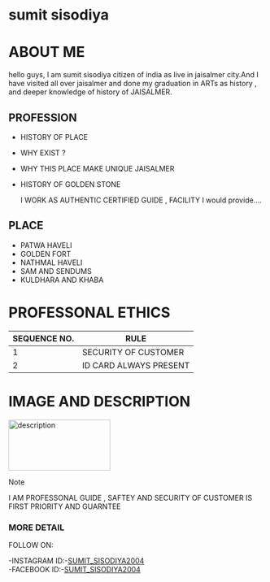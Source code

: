 # sumit sisodiya
# ABOUT ME
hello guys, I am sumit sisodiya citizen of india as live in jaisalmer city.And I have visited all over jaisalmer and done my graduation in ARTs as history  , and deeper knowledge of history of JAISALMER.
## PROFESSION 
- HISTORY OF PLACE 
- WHY EXIST ?
- WHY THIS PLACE MAKE UNIQUE JAISALMER
- HISTORY OF GOLDEN STONE 

  I WORK AS AUTHENTIC CERTIFIED GUIDE , FACILITY I would provide....
## PLACE 
 - PATWA HAVELI 
 - GOLDEN FORT  
 - NATHMAL HAVELI 
 - SAM AND SENDUMS 
 - KULDHARA AND KHABA 
 
# PROFESSONAL ETHICS 
 |SEQUENCE NO.|     RULE             |
 |------------|----------------------|              
 |  1         |SECURITY OF CUSTOMER  |
 |  2         |ID CARD ALWAYS PRESENT|
# IMAGE AND DESCRIPTION
<img src="https://www.thestatesman.com/wp-content/uploads/2019/04/honey-singh.png" alt="description" width="200" height="100">
     
>[!NOTE]
>I AM PROFESSONAL GUIDE , SAFTEY AND SECURITY OF CUSTOMER IS FIRST PRIORITY AND GUARNTEE 

### MORE DETAIL
FOLLOW ON:

-INSTAGRAM ID:-[SUMIT_SISODIYA2004](https://www.instagram.com/sumit_sisodeya_/) <br>
-FACEBOOK ID:-[SUMIT_SISODIYA2004](https://www.instagram.com/sumit_sisodeya_/)
